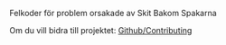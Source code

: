 Felkoder för problem orsakade av Skit Bakom Spakarna

Om du vill bidra till projektet: [Github/Contributing](https://github.com/Nisserino/felkod.sbs/blob/main/CONTRIBUTING)
